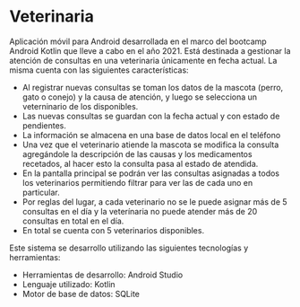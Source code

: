 # Veterinaria
Aplicación móvil para Android desarrollada en el marco del bootcamp Android Kotlin que lleve a cabo en el año 2021. 
Está destinada a gestionar la atención de consultas en una veterinaria únicamente en fecha actual. La misma cuenta con las siguientes características:
- Al registrar nuevas consultas se toman los datos de la mascota (perro, gato o conejo) y la causa de atención, y luego se selecciona un veterninario de los disponibles.
- Las nuevas consultas se guardan con la fecha actual y con estado de pendientes.
- La información se almacena en una base de datos local en el teléfono
- Una vez que el veterinario atiende la mascota se modifica la consulta agregándole la descripción de las causas y los medicamentos recetados, al hacer esto la consulta pasa al estado de atendida.
- En la pantalla principal se podrán ver las consultas asignadas a todos los veterinarios permitiendo filtrar para ver las de cada uno en particular.
- Por reglas del lugar, a cada veterinario no se le puede asignar más de 5 consultas en el día y la veterínaria no puede atender más de 20 consultas en total en el día.
- En total se cuenta con 5 veterinarios disponibles.

Este sistema se desarrollo utilizando las siguientes tecnologías y herramientas:
- Herramientas de desarrollo: Android Studio
- Lenguaje utilizado: Kotlin
- Motor de base de datos: SQLite
